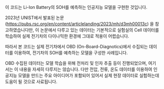 이 코드는 Li-Ion Battery의 SOH를 예측하는 인공지능 모델을 구현한 것입니다.

2023년 UNIST에서 발표된 논문 (https://pubs.rsc.org/en/content/articlelanding/2023/mh/d3mh00013c) 을 참고하였습니다만,
이 논문에서 다루고 있는 데이터는 기본적으로 실험실의 Cell 데이터를 학습하여 실제 전기차의 다이나믹한 환경에 그대로 적용이 어렵습니다.

따라서 본 코드는 실제 전기차에서 OBD (On-Board-Diagnotics)에서 수집되는 데이터를 이용하여, 전기차의 SOH를 예측하는 모델을 구성한 사례입니다.

OBD 수집된 데이터는 모델 학습을 위해 전처리 및 인자 추출 등이 진행되었으며, 여기서는 이 내용을 자세히 다루지는 않습니다.
다만 전압, 전류, 온도 데이터를 이용하여 인공지능 모델을 만드는 주요 아이디어가 포함되어 있어서 실제 현장 데이터로 실험하는데 도움이 될 것으로 사료됩니다.
